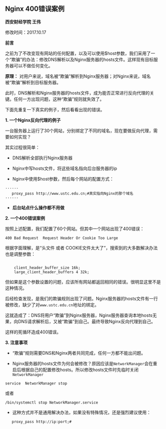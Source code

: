 ## Nginx 400错误案例

**西安财经学院 王伟**

修改时间：2017.10.17

**前言**

之前为了不改变现有网站的任何配置，以及可以使用$host参数，我们采用了一个“欺骗”的办法：修改DNS解析以及Nginx服务器的hosts文件。这样现有目标服务器可以不做任何变化。

**原理：**
对用户来说，域名被“欺骗”解析到Nginx服务器；对Nginx来说，域名被“欺骗”解析到目标服务器。

此时，DNS解析和Nginx服务器的hosts文件，成为能否正常进行反向代理的关键。任何一方出现问题，这种“欺骗”规则就失效了。

下面先重复一下真实的例子，然后看看出现的错误。

**1. 一个Nginx反向代理的例子**

一台服务器上运行了30个网站，分别绑定了不同的域名，现在要做反向代理，需要如何实现？

其实过程很简单：

* DNS解析全部执行Nginx服务器

* Nginx中写hosts文件，将这些域名指向后台服务器的ip

* Nginx中使用$host参数，然后每个网站的配置方式：
````
······
   proxy_pass http://www.ustc.edu.cn;#真实指向Nginx的那个域名
······
````
* **后台站点什么操作都不用做**


**2. 一个400错误案例**

按照上述配置，我们配置了60个网站。但其中一个网站出现了400错误：


````
400 Bad Request  Request Header Or Cookie Too Large
````

根据字面理解，是“头文件 或者 COOKIE文件太大了”，搜索到的大多数解决办法也是调整参数：
   

````
    
    client_header_buffer_size 16k;
    large_client_header_buffers 4 32k;

````

但如果是这个参数设置的问题，应该所有网站都返回相同的错误。很明显这里不是这种情况。

后经检查发现，是我们的欺骗规则出现了问题。Nginx服务器的hosts文件有一行被修改，缺少了对`www.ustc.edu.cn`地址的绑定。

这就造成了：DNS将用户“欺骗”到Nginx服务器，Nginx服务器查询本地hosts无果，向DNS请求解析后，又被“欺骗”到自己。最终导致Nginx反向代理到自己。

这样的死循环造成400错误。

**3. 注意事项**

* “欺骗”规则需要DNS和Nginx两者共同完成，任何一方都不能出问题。

* Nginx服务器的hosts文件为何会被修改？原因应该是`NetworkManager`会在重启后根据自己的配置修改hosts。所以修改hosts文件时先临时关闭`NetworkManager`


```
service  NetworkManager stop
```
或者


```
/bin/systemctl stop NetworkManager.service
```

* 这种方式并不是通用解决办法，如果没有特殊情况，还是强烈建议使用：

````
   proxy_pass http://ip:port;#
````
